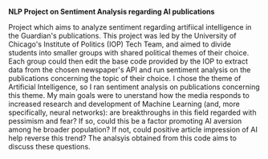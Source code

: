 **NLP Project on Sentiment Analysis regarding AI publications**

Project which aims to analyze sentiment regarding artifiical intelligence in the Guardian's publications. 
This project was led by the University of Chicago's Institute of Politics (IOP) Tech Team, and aimed to divide students into smaller groups with
shared political themes of their choice. Each group could then edit the base code provided by the IOP to extract data from the chosen newspaper's API
and run sentiment analysis on the publications concerning the topic of their choice. 
I chose the theme of Artificial Intelligence, so I ran sentiment analysis on publications concerning this theme. My main goals were to unerstand how 
the media responds to increased research and development of Machine Learning (and, more specifically, neural networks): are breakthroughs in this
field regarded with pessimism and fear? If so, could this be a factor promoting AI aversion among he broader population? If not, could positive article
impression of AI help reverse this trend? The analsyis obtained from this code aims to discuss these questions. 
